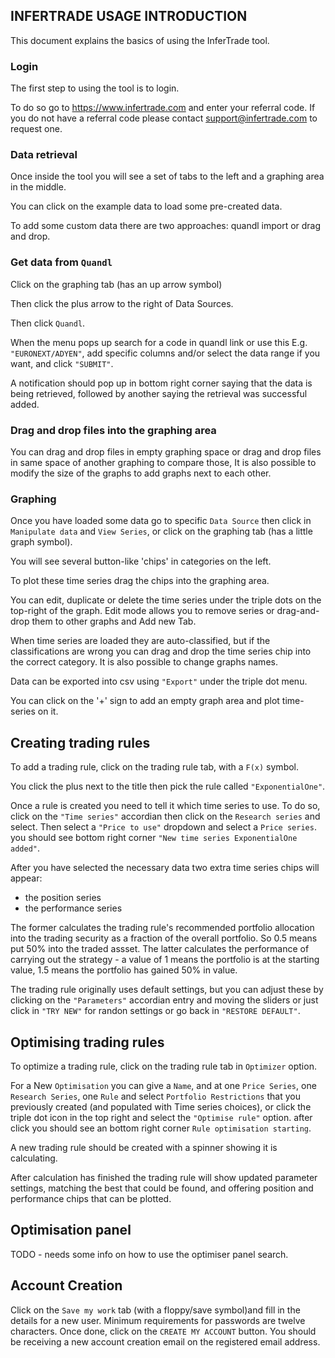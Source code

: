 ## INFERTRADE USAGE INTRODUCTION

This document explains the basics of using the InferTrade tool.

### Login

The first step to using the tool is to login.

To do so go to https://www.infertrade.com and enter your referral code. If you do not have a referral code please contact support@infertrade.com to request one.

### Data retrieval

Once inside the tool you will see a set of tabs to the left and a graphing area in the middle.

You can click on the example data to load some pre-created data.

To add some custom data there are two approaches: quandl import or drag and drop.

### Get data from `Quandl`

Click on the graphing tab (has an up arrow symbol)

Then click the plus arrow to the right of Data Sources.

Then click `Quandl`.

When the menu pops up search for a code in quandl link or use this E.g. `"EURONEXT/ADYEN"`, add specific columns and/or select the data range if you want, and click `"SUBMIT"`.

A notification should pop up in bottom right corner saying that the data is being retrieved, followed by another saying the retrieval was successful added.

### Drag and drop files into the graphing area

You can drag and drop files in empty graphing space or drag and drop files in same space of another graphing to compare those,
It is also possible to modify the size of the graphs to add graphs next to each other.

### Graphing

Once you have loaded some data go to specific `Data Source` then click in `Manipulate data` and `View Series`, or click on the graphing tab (has a little graph symbol).

You will see several button-like 'chips' in categories on the left.

To plot these time series drag the chips into the graphing area.

You can edit, duplicate or delete the time series under the triple dots on the top-right of the graph. Edit mode allows you to remove series or drag-and-drop them to other graphs and Add new Tab.

When time series are loaded they are auto-classified, but if the classifications are wrong you can drag and drop the time series chip into the correct category. It is also possible to change graphs names.

Data can be exported into csv using `"Export"` under the triple dot menu.

You can click on the '+' sign to add an empty graph area and plot time-series on it.

## Creating trading rules

To add a trading rule, click on the trading rule tab, with a `F(x)` symbol.

You click the plus next to the title then pick the rule called `"ExponentialOne"`.

Once a rule is created you need to tell it which time series to use. To do so, click on the `"Time series"` accordian then click on the `Research series` and select. Then select a `"Price to use"` dropdown and select a `Price series`.
you should see bottom right corner `"New time series ExponentialOne added"`.

After you have selected the necessary data two extra time series chips will appear:

-   the position series
-   the performance series

The former calculates the trading rule's recommended portfolio allocation into the trading security as a fraction of the overall portfolio. So 0.5 means put 50% into the traded assset.
The latter calculates the performance of carrying out the strategy - a value of 1 means the portfolio is at the starting value, 1.5 means the portfolio has gained 50% in value.

The trading rule originally uses default settings, but you can adjust these by clicking on the `"Parameters"` accordian entry and moving the sliders or just click in `"TRY NEW"` for randon settings or go back in `"RESTORE DEFAULT"`.

## Optimising trading rules

To optimize a trading rule, click on the trading rule tab in `Optimizer` option.

For a New `Optimisation` you can give a `Name`, and at one `Price Series`, one `Research Series`, one `Rule` and select `Portfolio Restrictions` that you previously created (and populated with Time series choices), or click the triple dot icon in the top right and select the `"Optimise rule"` option. after click you should see an bottom right corner `Rule optimisation starting`.

A new trading rule should be created with a spinner showing it is calculating.

After calculation has finished the trading rule will show updated parameter settings, matching the best that could be found, and offering position and performance chips that can be plotted.

## Optimisation panel

TODO - needs some info on how to use the optimiser panel search.

## Account Creation

Click on the `Save my work` tab (with a floppy/save symbol)and fill in the details for a new user.
Minimum requirements for passwords are twelve characters.
Once done, click on the `CREATE MY ACCOUNT` button. You should be receiving a new account creation email on the registered email address.
